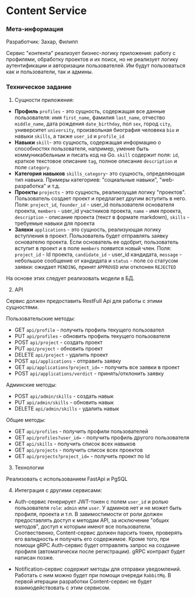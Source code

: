 # Content Service

### Мета-информация

Разработчик: Захар, Филипп

Сервис "контента" реализует бизнес-логику приложения: работу с профилями, обработку проектов и их поиск, но не реализует логику аутентификации и авторизации пользователей. Им будут пользоваться как и пользователи, так и админы.

### Техническое задание

1) Сущности приложения:

- __Профиль__ `profiles` - это сущность, содержащая все данные пользователя: имя `first_name`, фамилия `last_name`, отчество `middle_name`, дата рождения `date_birthday`, пол `sex`, город `city`, университет `university`, произвольная биография человека `bio` и навыки `skills`, а также `user_id` и `profile_id`
- __Навыки__ `skill`- это сущность, содержащая информацию о способностях пользователя, например, умение быть коммуникабельным и писать код на Go. `skill` содержит поля: `id`, краткое текстовое описание `tag`, полное описание `description` и поле `category`. 
- __Категория навыков__ `skills_category`- это сущность, определяющая тип навыка. Примеры категориев: "социальные навыки", "web-разработка" и т.д.
- __Проекты__ `projects` - это сущность, реалиюзущая логику "проектов". Пользователь создает проект и предлагает другим вступить в него. Поля: `project_id`, `founder_id` - user_id пользователя основателя проекта, `members` - user_id участников проекта, `name` - имя проекта, `description` - описание проекта (текст в формате markdown), `skills` - требуемые навыки для проекта
- __Заявки__ `applications` - это сущность, реализующая логику вступления в проект. Пользователь будет отправлять заявку основателю проекта. Если основатель ее одобрит, пользователь вступит в проект и в поле `members` появится новый член. Поля: `project_id` - Id проекта, `candidate_id` - user_id кандидата, `message` - небольшое сообщение от кандидата и `status` - поле со статусом заявки: ожидает `PENDING`, принят `APPROVED` или отклонен `REJECTED`

На основе этих следует реализовать модели в БД.

2) API

Сервис должен предоставить RestFull Api для работы с этими сущностями.

Пользовательские методы:

- GET `api/profile` - получить профиль текущего пользовател
- PUT `api/profiles` - обновить профиль текущего пользователя
- POST `api/project` - создать проект
- PUT `api/project` - обновить проект
- DELETE `api/project` - удалить проект
- POST `api/applications` - отправить заявку
- GET `api/applications?project_id=` - получить все заявки в проект
- POST `api/applications/verdict` - принять/отклонить заявку

Админские методы:
- POST `api/admin/skills` - создать навык
- PUT `api/admin/skills` - обновить навык
- DELETE `api/admin/skills` - удалить навык

Общие методы:

- GET `api/profiles` - получить профили пользователей
- GET `api/profiles?user_id=` - получить профиль другого пользователя
- GET `api/skills` - получить список всех навыков
- GET `api/projects` - получить список всех проектов
- GET `api/projects?project_id=` - получить проект по Id


3) Технологии

Реализовать с использованием FastApi и PgSQL

4) Интеграция с другими сервисами:

- Auth-сервис генерирует JWT-токен с полем `user_id` и ролью пользователя `role`: `admin` или `user`. У админов нет и не может быть профиля, проекта и т.п. В завимостимости от роли должен предоставлять доступ к методам API, за исключение "общих методов", доступ к которым имеют все пользователи. Соотвественно, Content-сервис должен парсить токен, проверять его валидность и получать его содержимое. Кроме того, при помощи gRPC Auth-сервис будет отправлять запрос на создание профиля (автоматически после регистрации). gRPC контракт будет написан позже.

- Notification-сервис содержит методы для отправки уведомлений. Работать с ним можно будет при помощи очереди `RabbitMq`. В первой итерации разработки Content-сервис не будет взаимодействовать с этим сервисом. 

